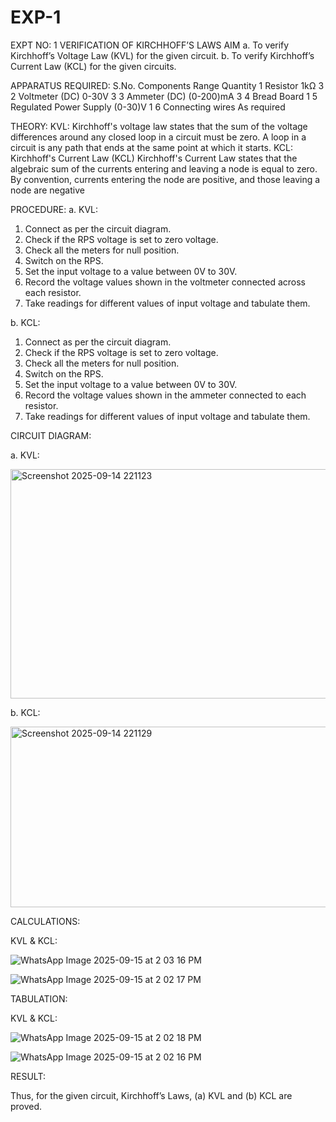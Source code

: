 # EXP-1
EXPT NO: 1	VERIFICATION OF KIRCHHOFF’S LAWS
AIM
a.   To verify Kirchhoff’s Voltage Law (KVL) for the given circuit. 
b.   To verify Kirchhoff’s Current Law (KCL) for the given circuits.

APPARATUS REQUIRED:
S.No.	Components	Range	Quantity
1	Resistor	1kΩ	3
2	Voltmeter (DC)	0-30V	3
3	Ammeter (DC)	(0-200)mA	3
4	Bread Board		1
5	Regulated Power Supply	(0-30)V	1
6	Connecting wires		As required

THEORY:
KVL: Kirchhoff's voltage law states that the sum of the voltage differences around any closed loop in a circuit must be zero. A loop in a circuit is any path that ends at the same point at which it starts.
KCL:
Kirchhoff's Current Law (KCL) Kirchhoff's Current Law states that the algebraic sum of the currents entering and leaving a node is equal to zero. By convention, currents entering the node are positive, and those leaving a node are negative


PROCEDURE:
a.   KVL:
1.   Connect as per the circuit diagram.
2.   Check if the RPS voltage is set to zero voltage.
3.   Check all the meters for null position.
4.   Switch on the RPS.
5.   Set the input voltage to a value between 0V to 30V.
6.   Record the voltage values shown in the voltmeter connected across each resistor.
7.   Take readings for different values of input voltage and tabulate them.


b.  KCL:
1.   Connect as per the circuit diagram.
2.   Check if the RPS voltage is set to zero voltage.
3.   Check all the meters for null position.
4.   Switch on the RPS.
5.   Set the input voltage to a value between 0V to 30V.
6.   Record the voltage values shown in the ammeter connected to each resistor.
7.   Take readings for different values of input voltage and tabulate them. 

CIRCUIT DIAGRAM:


a.   KVL:

<img width="623" height="367" alt="Screenshot 2025-09-14 221123" src="https://github.com/user-attachments/assets/17440eb6-8403-4979-931b-313233b01269" />

 


b.  KCL:


 <img width="623" height="289" alt="Screenshot 2025-09-14 221129" src="https://github.com/user-attachments/assets/0bedeb22-f15a-493c-9b00-a1978abfdfb4" />


CALCULATIONS:

KVL & KCL:

![WhatsApp Image 2025-09-15 at 2 03 16 PM](https://github.com/user-attachments/assets/7282529b-e246-47db-abe5-4b15c3fd1321)

![WhatsApp Image 2025-09-15 at 2 02 17 PM](https://github.com/user-attachments/assets/a811bfc4-3a07-4d23-818d-6a345b9b73ea)


TABULATION:

KVL & KCL:

![WhatsApp Image 2025-09-15 at 2 02 18 PM](https://github.com/user-attachments/assets/f39efffb-ecc4-40ea-9a25-d836de339d3c)

 
![WhatsApp Image 2025-09-15 at 2 02 16 PM](https://github.com/user-attachments/assets/2b414626-7800-4d45-ba5c-e258f963d17a)



RESULT:

Thus, for the given circuit, Kirchhoff’s Laws, (a) KVL and (b) KCL are proved.
